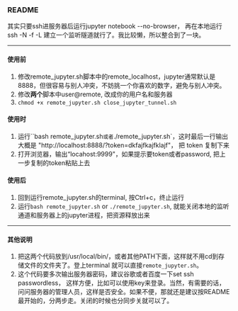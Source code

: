 ### README

其实只要ssh进服务器后运行jupyter notebook --no-browser， 再在本地运行ssh -N -f -L 建立一个监听隧道就行了。我比较懒，所以整合到了一块。

-----

#### 使用前

1. 修改remote_jupyter.sh脚本中的remote_localhost，jupyter通常默认是8888，但很容易与别人冲突，不妨挑一个你喜欢的数字，避免与别人冲突。
2. 修改**两个**脚本中user@remote, 改成你的用户名和服务器
3. `chmod +x remote_jupyter.sh close_jupyter_tunnel.sh`

#### 使用时

1. 运行``bash remote_jupyter.sh` 或者 `./remote_jupyter.sh`，这时最后一行输出大概是 "http://localhost:8888/?token=dkfajfkajfklajf"， 把 token 复制下来
2. 打开浏览器，输出“locahost:9999"，如果提示要token或者password, 把上一步复制的token粘贴上去

#### 使用后

1. 回到运行remote_jupyter.sh的terminal, 按Ctrl+c，终止运行
2. 运行`bash remote_jupyter.sh` or `./remote_jupyter.sh`, 就能关闭本地的监听通道和服务器上的jupyter进程，把资源释放出来

---

#### 其他说明

1. 把这两个代码放到/usr/local/bin/，或者其他PATH下面，这样就不用cd到存储文件的文件夹了。登上terminal 就可以直接`remote_jupyter.sh`。
2. 这个代码要多次输出服务器密码，建议谷歌或者百度一下set ssh passwordless， 这样方便，比如可以使用key来登录。当然，有需要的话，问问服务器的管理人员，这样是否安全。如果不便，那就还是建议按README最开始的，分两步走。关闭的时候也分同步关就可以了。



